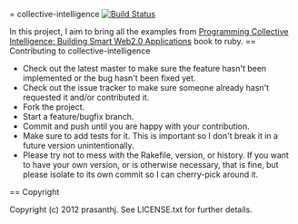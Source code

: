 = collective-intelligence [![Build Status](https://secure.travis-ci.org/prasanthj/collective-intelligence.png?branch=master)](http://travis-ci.org/prasanthj/collective-intelligence)

In this project, I aim to bring all the examples from [Programming Collective Intelligence: Building Smart Web2.0 Applications](http://www.amazon.com/Programming-Collective-Intelligence-Building-Applications/dp/0596529325) book to ruby. 
== Contributing to collective-intelligence
 
* Check out the latest master to make sure the feature hasn't been implemented or the bug hasn't been fixed yet.
* Check out the issue tracker to make sure someone already hasn't requested it and/or contributed it.
* Fork the project.
* Start a feature/bugfix branch.
* Commit and push until you are happy with your contribution.
* Make sure to add tests for it. This is important so I don't break it in a future version unintentionally.
* Please try not to mess with the Rakefile, version, or history. If you want to have your own version, or is otherwise necessary, that is fine, but please isolate to its own commit so I can cherry-pick around it.

== Copyright

Copyright (c) 2012 prasanthj. See LICENSE.txt for
further details.

